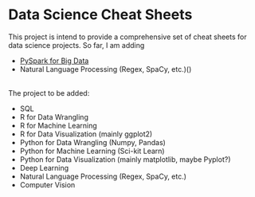 # Data Science Cheat Sheets
This project is intend to provide a comprehensive set of cheat sheets for data science projects. So far, I am adding 

- [PySpark for Big Data](https://github.com/SijieLyu/Data-Science-Cheat-Sheets/tree/main/PySpark)
- Natural Language Processing (Regex, SpaCy, etc.)()

<br>
The project to be added: <br>

- SQL
- R for Data Wrangling
- R for Machine Learning
- R for Data Visualization (mainly ggplot2)
- Python for Data Wrangling (Numpy, Pandas)
- Python for Machine Learning (Sci-kit Learn)
- Python for Data Visualization (mainly matplotlib, maybe Pyplot?)
- Deep Learning
- Natural Language Processing (Regex, SpaCy, etc.)
- Computer Vision
